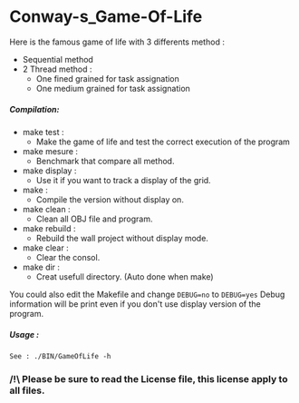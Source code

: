 # Conway-s_Game-Of-Life

Here is the famous game of life with 3 differents method :
- Sequential method
- 2 Thread method :
  - One fined grained for task assignation
  - One medium grained for task assignation

##### Compilation: 
 - make test : 
    * Make the game of life and test the correct execution of the program
 - make mesure : 
    * Benchmark that compare all method.
 - make display : 
    * Use it if you want to track a display of the grid.
 - make :
    * Compile the version without display on.
 - make clean :
    * Clean all OBJ file and program.
 - make rebuild : 
    * Rebuild the wall project without display mode.
 - make clear :
    * Clear the consol.
 - make dir : 
    * Creat usefull directory. (Auto done when make)
   
You could also edit the Makefile and change `DEBUG=no` to `DEBUG=yes`
Debug information will be print even if you don't use display version of the program.

##### Usage : 
    See : ./BIN/GameOfLife -h


### /!\ Please be sure to read the License file, this license apply to all files.


